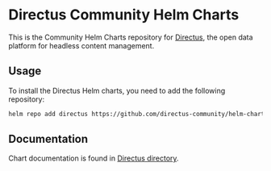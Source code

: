 # Directus Community Helm Charts

This is the Community Helm Charts repository for [Directus](https://directus.io/), the open data platform for headless content management.

## Usage

To install the Directus Helm charts, you need to add the following repository:

```sh
helm repo add directus https://github.com/directus-community/helm-chart
```

## Documentation

Chart documentation is found in [Directus directory](charts/directus/README.md).
